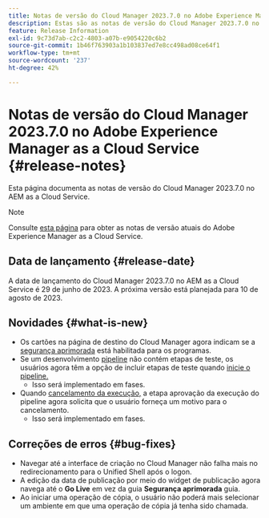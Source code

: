 ```yaml
---
title: Notas de versão do Cloud Manager 2023.7.0 no Adobe Experience Manager as a Cloud Service
description: Estas são as notas de versão do Cloud Manager 2023.7.0 no AEM as a Cloud Service.
feature: Release Information
exl-id: 9c73d7ab-c2c2-4803-a07b-e9054220c6b2
source-git-commit: 1b46f763903a1b103837ed7e8cc498ad08ce64f1
workflow-type: tm+mt
source-wordcount: '237'
ht-degree: 42%

---
```



# Notas de versão do Cloud Manager 2023.7.0 no Adobe Experience Manager as a Cloud Service {#release-notes}

Esta página documenta as notas de versão do Cloud Manager 2023.7.0 no AEM as a Cloud Service.

>[!NOTE]
>
>Consulte [esta página](/help/release-notes/release-notes-cloud/release-notes-current.md) para obter as notas de versão atuais do Adobe Experience Manager as a Cloud Service.

## Data de lançamento {#release-date}

A data de lançamento do Cloud Manager 2023.7.0 no AEM as a Cloud Service é 29 de junho de 2023. A próxima versão está planejada para 10 de agosto de 2023.

## Novidades {#what-is-new}

* Os cartões na página de destino do Cloud Manager agora indicam se a [segurança aprimorada](/help/implementing/cloud-manager/getting-access-to-aem-in-cloud/creating-production-programs.md) está habilitada para os programas.
* Se um desenvolvimento [pipeline](/help/implementing/cloud-manager/configuring-pipelines/introduction-ci-cd-pipelines.md) não contém etapas de teste, os usuários agora têm a opção de incluir etapas de teste quando [inicie o pipeline.](/help/implementing/cloud-manager/configuring-pipelines/managing-pipelines.md#running-pipelines)
   * Isso será implementado em fases.
* Quando [cancelamento da execução,](/help/implementing/cloud-manager/configuring-pipelines/managing-pipelines.md#view-details) a etapa aprovação da execução do pipeline agora solicita que o usuário forneça um motivo para o cancelamento.
   * Isso será implementado em fases.

## Correções de erros {#bug-fixes}

* Navegar até a interface de criação no Cloud Manager não falha mais no redirecionamento para o Unified Shell após o logon.
* A edição da data de publicação por meio do widget de publicação agora navega até o **Go Live** em vez da guia **Segurança aprimorada** guia.
* Ao iniciar uma operação de cópia, o usuário não poderá mais selecionar um ambiente em que uma operação de cópia já tenha sido chamada.
